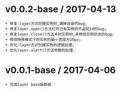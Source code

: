 v0.0.2-base / 2017-04-13
==================
    + 修复:layer方式创建实例时,漏掉自身的bug;
    + 修复layer.open()方法打开已有实例时不返回id的bug;
    + 修复layer.close()方法关闭实例时,未修改实例状态的bug;
    + 修改特殊模式下的实例的最小宽度为10px;
    + 优化:layer方式创建实例的逻辑处理;
    + 优化layer.alert()方法参数的处理;


v0.0.1-base / 2017-04-06
==================
    + 完成layer base版移植